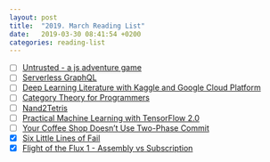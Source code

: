 ```yaml
---
layout: post
title:  "2019. March Reading List"
date:   2019-03-30 08:41:54 +0200
categories: reading-list
---
```


- [ ] [Untrusted - a js adventure game](https://alexnisnevich.github.io/untrusted/)
- [ ] [Serverless GraphQL](https://softwareengineeringdaily.com/2019/03/19/serverless-graphql-with-tanmai-gopal)
- [ ] [Deep Learning Literature with Kaggle and Google Cloud Platform](https://towardsdatascience.com/deep-learning-literature-with-kaggle-and-google-cloud-platform-6d7d93d14997)
- [ ] [Category Theory for Programmers](https://bartoszmilewski.com/2014/10/28/category-theory-for-programmers-the-preface/)
- [ ] [Nand2Tetris](https://www.nand2tetris.org)
- [ ] [Practical Machine Learning with TensorFlow 2.0](https://blog.udacity.com/2019/03/learn-tensorflow-for-deep-learning-applications.html)
- [ ] [Your Coffee Shop Doesn’t Use Two-Phase Commit](https://www.enterpriseintegrationpatterns.com/docs/IEEE_Software_Design_2PC.pdf)
- [x] [Six Little Lines of Fail](https://www.youtube.com/watch?v=VvUdvte1V3s )
- [x] [Flight of the Flux 1 - Assembly vs Subscription](https://spring.io/blog/2019/03/06/flight-of-the-flux-1-assembly-vs-subscription )
